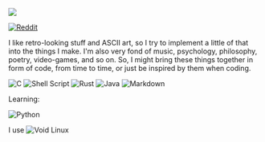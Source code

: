 ![](https://github-readme-stats.vercel.app/api/top-langs/?username=sirkhancision&theme=onedark&hide_border=true&include_all_commits=false&count_private=false&layout=compact "")

[![Reddit](https://img.shields.io/badge/Reddit-%23FF4500.svg?logo=Reddit&logoColor=white)](https://reddit.com/user/spectronoid97)

I like retro-looking stuff and ASCII art, so I try to implement a little of that into the things I make. I'm also very fond of music, psychology, philosophy, poetry, video-games, and so on. So, I might bring these things together in form of code, from time to time, or just be inspired by them when coding.

![C](https://img.shields.io/badge/-C-steelblue?logo=c&style=flat&logoColor=A8B9CC)
![Shell Script](https://img.shields.io/badge/-Shell-black?logo=gnu-bash&style=flat&logoColor=4EAA25)
![Rust](https://img.shields.io/badge/-Rust-chocolate?logo=rust&style=flat&logoColor=000000)
![Java](https://img.shields.io/badge/java-%23ED8B00.svg?style=flat&logo=java&logoColor=white)
![Markdown](https://img.shields.io/badge/-Markdown-gainsboro?logo=markdown&style=flat&logoColor=000000)

Learning:

![Python](https://img.shields.io/badge/-Python-darkblue?logo=python&style=flat&logoColor=white)

I use ![Void Linux](https://img.shields.io/badge/-Void%20Linux-437C17?&style=flat&logoColor=white)
